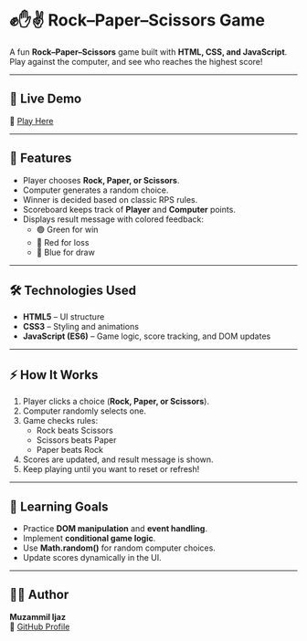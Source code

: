 # ✊✋✌️ Rock–Paper–Scissors Game

A fun **Rock–Paper–Scissors** game built with **HTML, CSS, and JavaScript**.  
Play against the computer, and see who reaches the highest score!  

---

## 🚀 Live Demo
🔗 [Play Here](https://muzammilkhan129.github.io/Rock-Paper-Scissors/)  

---

## 📸 Features
- Player chooses **Rock, Paper, or Scissors**.  
- Computer generates a random choice.  
- Winner is decided based on classic RPS rules.  
- Scoreboard keeps track of **Player** and **Computer** points.  
- Displays result message with colored feedback:  
  - 🟢 Green for win  
  - 🔴 Red for loss  
  - 🔵 Blue for draw  

---

## 🛠️ Technologies Used
- **HTML5** – UI structure  
- **CSS3** – Styling and animations  
- **JavaScript (ES6)** – Game logic, score tracking, and DOM updates  


---

## ⚡ How It Works
1. Player clicks a choice (**Rock, Paper, or Scissors**).  
2. Computer randomly selects one.  
3. Game checks rules:  
   - Rock beats Scissors  
   - Scissors beats Paper  
   - Paper beats Rock  
4. Scores are updated, and result message is shown.  
5. Keep playing until you want to reset or refresh!  

---

## 📌 Learning Goals
- Practice **DOM manipulation** and **event handling**.  
- Implement **conditional game logic**.  
- Use **Math.random()** for random computer choices.  
- Update scores dynamically in the UI.  

---

## 👨‍💻 Author
**Muzammil Ijaz**  
📎 [GitHub Profile](https://github.com/MuzammilKhan129)

